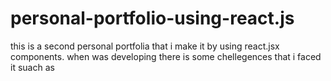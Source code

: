 # personal-portfolio-using-react.js

this is a second personal portfolia that i make it by using react.jsx components.
when was developing there is some chellegences that i faced it suach as
